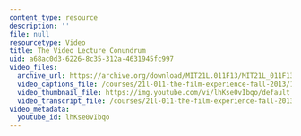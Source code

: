 ```yaml
---
content_type: resource
description: ''
file: null
resourcetype: Video
title: The Video Lecture Conundrum
uid: a68ac0d3-6226-8c35-312a-4631945fc997
video_files:
  archive_url: https://archive.org/download/MIT21L.011F13/MIT21L_011F13_Instructor_VideoLectureConundrum_300k.mp4
  video_captions_file: /courses/21l-011-the-film-experience-fall-2013/117aafd96b3557439d5416fbc9f80f42_lhKse0vIbqo.vtt
  video_thumbnail_file: https://img.youtube.com/vi/lhKse0vIbqo/default.jpg
  video_transcript_file: /courses/21l-011-the-film-experience-fall-2013/841ac9201fcbe2e951aca0434fc6123e_lhKse0vIbqo.pdf
video_metadata:
  youtube_id: lhKse0vIbqo
---
```

